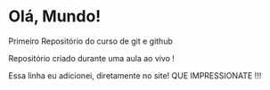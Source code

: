 # Olá, Mundo!
 Primeiro Repositório do curso de git e github

 Repositório criado durante uma aula ao vivo !

Essa linha eu adicionei, diretamente no site! QUE IMPRESSIONATE !!!

